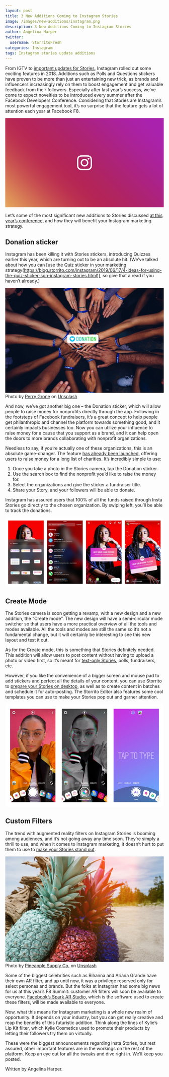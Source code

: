 ```yaml
---
layout: post
title: 3 New Additions Coming to Instagram Stories
image: /images/new-additions/instagram.png
description: 3 New Additions Coming to Instagram Stories
author: Angelina Harper
twitter:
  username: StorritoFresh
categories: Instagram
tags: Instagram stories update additions
---
```


From IGTV to [important updates for Stories](https://blog.storrito.com/instagram/2019/01/17/4-major-instagram-stories-updates-you-need-to-know.html), Instagram rolled out some exciting features in 2018. Additions such as Polls and Questions stickers have proven to be more than just an entertaining new trick, as brands and influencers increasingly rely on them to boost engagement and get valuable feedback from their followers. Especially after last year’s success, we’ve come to expect novelties to be introduced every summer after the Facebook Developers Conference. Considering that Stories are Instagram’s most powerful engagement tool, it’s no surprise that the feature gets a lot of attention each year at Facebook F8. 

![Instagram](/images/new-additions/instagram.png)
<!--more-->

Let’s some of the most significant new additions to Stories discussed [at this year’s conference](https://venturebeat.com/2019/05/02/everything-facebook-announced-at-f8-2019/), and how they will benefit your Instagram marketing strategy.

## Donation sticker
Instagram has been killing it with Stories stickers, introducing Quizzes earlier this year, which are turning out to be an absolute hit. (We’ve talked about how you can [use the Quiz sticker in your marketing strategy(https://blog.storrito.com/instagram/2019/06/17/4-ideas-for-using-the-quiz-sticker-son-instagram-stories.html)], so give that a read if you haven’t already.)

![Donation](/images/new-additions/donation.jpg)
Photo by [Perry Grone](https://unsplash.com/@perrygrone?utm_source=unsplash&utm_medium=referral&utm_content=creditCopyText) on [Unsplash](https://unsplash.com/search/photos/donation?utm_source=unsplash&utm_medium=referral&utm_content=creditCopyText)

And now, we’ve got another big one – the Donation sticker, which will allow people to raise money for nonprofits directly through the app. Following in the footsteps of Facebook fundraisers, it’s a great concept to help people get philanthropic and channel the platform towards something good, and it certainly impacts businesses too. Now you can utilize your influence to raise money for a cause that you support as a brand, and it can help open the doors to more brands collaborating with nonprofit organizations.

Needless to say, if you’re actually one of these organizations, this is an absolute game-changer. The feature [has already been launched](https://mashable.com/article/instagram-stories-donation-sticker-causes/), offering users to raise money for a long list of charities. It’s incredibly simple to use:

1. Once you take a photo in the Stories camera, tap the Donation sticker. 
2. Use the search box to find the nonprofit you’d like to raise the money for.
3. Select the organizations and give the sticker a fundraiser title.
4. Share your Story, and your followers will be able to donate.

Instagram has assured users that 100% of all the funds raised through Insta Stories go directly to the chosen organization. By swiping left, you’ll be able to track the donations. 

![Instagram](/images/new-additions/donation-sticker.jpg)

## Create Mode

The Stories camera is soon getting a revamp, with a new design and a new addition, the “Create mode”. The new design will have a semi-circular mode switcher so that users have a more practical overview of all the tools and modes available. All the tools and modes are still the same so it’s not a fundamental change, but it will certainly be interesting to see this new layout and test it out. 

As for the Create mode, this is something that Stories definitely needed. This addition will allow users to post content without having to upload a photo or video first, so it’s meant for [text-only Stories](https://blog.storrito.com/instagram/2018/05/29/how-to-create-a-text-only-story.html), polls, fundraisers, etc.

However, if you like the convenience of a bigger screen and mouse pad to add stickers and perfect all the details of your content, you can use Storrito to [prepare your Stories on desktop](https://app.storrito.com/), as well as to create content in batches and schedule it for auto-posting. The Storrito Editor also features some cool templates you can use to make your Stories pop out and garner attention. 

![Instagram](/images/new-additions/create-mode.jpg)

## Custom Filters

The trend with augmented reality filters on Instagram Stories is booming among audiences, and it’s not going away any time soon. They’re simply a thrill to use, and when it comes to Instagram marketing, it doesn’t hurt to put them to use to [make your Stories stand out](https://blog.storrito.com/instagram/2018/11/30/Make-Your-Insta-Stories-Stand-Out-with-These-Cool-Hacks-Part-1.html). 

![Custom Filters](/images/new-additions/filter.jpg)
Photo by [Pineapple Supply Co.](https://unsplash.com/@pineapple?utm_source=unsplash&utm_medium=referral&utm_content=creditCopyText) on [Unsplash](https://unsplash.com/photos/Gl48sm4Od6g)

Some of the biggest celebrities such as Rihanna and Ariana Grande have their own AR filter, and up until now, it was a privilege reserved only for select personas and brands. But the folks at Instagram had some big news for us at this year’s F8 Summit: customer AR filters will soon be available to everyone. [Facebook’s Spark AR Studio](https://sparkar.facebook.com/ar-studio/), which is the software used to create these filters, will be made available to everyone. 

Now, what this means for Instagram marketing is a whole new realm of opportunity. It depends on your industry, but you can get really creative and reap the benefits of this futuristic addition. Think along the lines of Kylie’s Lip Kit filter, which Kylie Cosmetics used to promote their products by letting their followers try them on virtually.

These were the biggest announcements regarding Insta Stories, but rest assured, other important features are in the workings on the rest of the platform. Keep an eye out for all the tweaks and dive right in. We’ll keep you posted. 

Written by Angelina Harper.